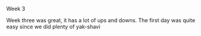 


Week 3

Week three was great, it has a lot of ups and downs. The first day was quite easy since we did plenty of yak-shavi 
